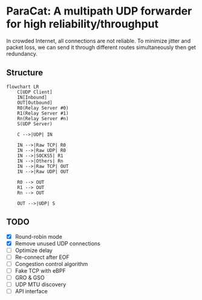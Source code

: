 # ParaCat: A multipath UDP forwarder for high reliability/throughput

In crowded Internet, all connections are not reliable. To minimize jitter and packet loss, we can send it through different routes simultaneously then get redundancy.

## Structure

```mermaid
flowchart LR
    C[UDP Client]
    IN[Inbound]
    OUT[Outbound]
    R0(Relay Server #0)
    R1(Relay Server #1)
    Rn(Relay Server #n)
    S(UDP Server)

    C -->|UDP| IN

    IN -->|Raw TCP| R0
    IN -->|Raw UDP| R0
    IN -->|SOCKS5| R1
    IN -->|Others| Rn
    IN -->|Raw TCP| OUT
    IN -->|Raw UDP| OUT

    R0 --> OUT
    R1 --> OUT
    Rn --> OUT

    OUT -->|UDP| S
```

## TODO

- [X] Round-robin mode
- [X] Remove unused UDP connections
- [ ] Optimize delay
- [ ] Re-connect after EOF
- [ ] Congestion control algorithm
- [ ] Fake TCP with eBPF
- [ ] GRO & GSO
- [ ] UDP MTU discovery
- [ ] API interface
